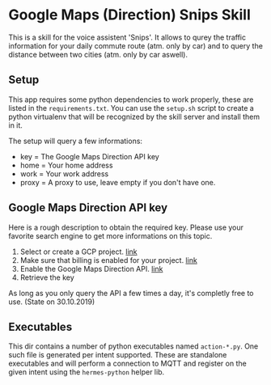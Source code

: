 # Google Maps (Direction) Snips Skill

This is a skill for the voice assistent 'Snips'. It allows to qurey the
traffic information for your daily commute route (atm. only by car) and
to query the distance between two cities (atm. only by car aswell).

## Setup

This app requires some python dependencies to work properly, these are
listed in the `requirements.txt`. You can use the `setup.sh` script to
create a python virtualenv that will be recognized by the skill server
and install them in it.

The setup will query a few informations:

- key = The Google Maps Direction API key
- home = Your home address
- work = Your work address
- proxy = A proxy to use, leave empty if you don't have one.

## Google Maps Direction API key

Here is a rough description to obtain the required key. Please use
your favorite search engine to get more informations on this topic.

1. Select or create a GCP project. [link](https://console.cloud.google.com/apis/dashboard)
2. Make sure that billing is enabled for your project. [link](https://cloud.google.com/billing/docs/how-to/modify-project)
3. Enable the Google Maps Direction API. [link](https://console.cloud.google.com/apis/dashboard)
4. Retrieve the key

As long as you only query the API a few times a day, it's completly free to use. (State on 30.10.2019)

## Executables

This dir contains a number of python executables named `action-*.py`.
One such file is generated per intent supported. These are standalone
executables and will perform a connection to MQTT and register on the
given intent using the `hermes-python` helper lib.
